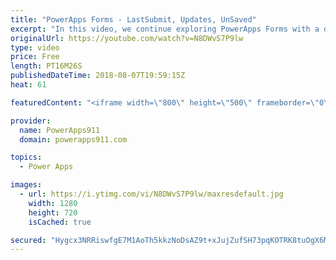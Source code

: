 ```yaml
---
title: "PowerApps Forms - LastSubmit, Updates, UnSaved"
excerpt: "In this video, we continue exploring PowerApps Forms with a deep dive into a couple of the more complex special properties. We talk about LastSubmit, Updates, and Unsaved and how to put them to use in your apps.   The start of the PowerApps Flow Series - https://www.youtube.com/watch?v=yT4gGVunU0o  PowerApps"
originalUrl: https://youtube.com/watch?v=N8DWvS7P9lw
type: video
price: Free
length: PT16M26S
publishedDateTime: 2018-08-07T19:59:15Z
heat: 61

featuredContent: "<iframe width=\"800\" height=\"500\" frameborder=\"0\" src=\"https://www.youtube.com/embed/N8DWvS7P9lw\" allow=\"accelerometer; autoplay; encrypted-media; gyroscope; picture-in-picture\" allowfullscreen></iframe>"

provider:
  name: PowerApps911
  domain: powerapps911.com

topics:
  - Power Apps

images:
  - url: https://i.ytimg.com/vi/N8DWvS7P9lw/maxresdefault.jpg
    width: 1280
    height: 720
    isCached: true

secured: "Hygcx3NRRiswfgE7M1AoTh5kkzNoDsAZ9t+xJujZufSH73pqKOTRK8tuOgX6M1fXwe2Zrw0p/O8MU5/8C4vgI5Nm2tmpt+CTOMuMb26mm4jK0RuBikeUn/unMnFGAzX3DiKX5gA7tBchsljYV57lFbcGEFocXhWYXvE2nmghxJpcUekO509qxTA5FhnG0OIWxqEtwRyoASeQDd1sxsCcwybDXgZkJDJO1KLH7ycEjSA43AvkZf3GbcJnpTbawCuBQSGlGLpisMyxcbAQP0mvQsRI9GCb+Hu5lZ2flwHlW2eJUF30XJcq7wAXqCi4VUGnVdVRym4HTjd+Fca5Bdzs0TIBP/vFEUrWDsV946WGx2Ic+SatO2IxxeoToeaNK2hZP28p1bzF2znQyfgm15TeECIPVHfFXGgwG6dlMVFVxqQ=;3ZlaSkLdiWMz7OmZWAHM3g=="
---
```


